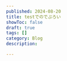 ```yaml
---
published: 2024-08-20
title: testでのでぷろい
showToc: false
draft: true
tags: []
category: Blog
description:

---
```


##
